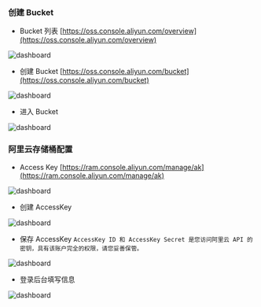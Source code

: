 


### 创建 Bucket

- Bucket 列表 [https://oss.console.aliyun.com/overview](https://oss.console.aliyun.com/overview)

![dashboard](https://xf-demo.oss-cn-chengdu.aliyuncs.com/xf-mall-free/oss/1.png)

- 创建 Bucket [https://oss.console.aliyun.com/bucket](https://oss.console.aliyun.com/bucket)

![dashboard](https://xf-demo.oss-cn-chengdu.aliyuncs.com/xf-mall-free/oss/2.png)

- 进入 Bucket

![dashboard](https://xf-demo.oss-cn-chengdu.aliyuncs.com/xf-mall-free/oss/3.png)



### 阿里云存储桶配置

- Access Key [https://ram.console.aliyun.com/manage/ak](https://ram.console.aliyun.com/manage/ak)

![dashboard](https://xf-demo.oss-cn-chengdu.aliyuncs.com/xf-mall-free/oss/4.png)

- 创建 AccessKey

![dashboard](https://xf-demo.oss-cn-chengdu.aliyuncs.com/xf-mall-free/oss/5.png)

- 保存 AccessKey `AccessKey ID 和 AccessKey Secret 是您访问阿里云 API 的密钥，具有该账户完全的权限，请您妥善保管。`

![dashboard](https://xf-demo.oss-cn-chengdu.aliyuncs.com/xf-mall-free/oss/6.png)

- 登录后台填写信息

![dashboard](https://xf-demo.oss-cn-chengdu.aliyuncs.com/xf-mall-free/oss/7.png)


